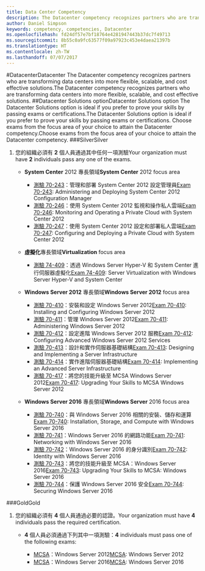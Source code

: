 ```yaml
---
title: Data Center Competency
description: The Datacenter competency recognizes partners who are transforming data centers into more flexible, scalable, and cost effective solutions.
author: Daniel Simpson
keywords: competency, competencies, Datacenter
ms.openlocfilehash: fd24df57e7bf18764e4281947443b37dc7f49713
ms.sourcegitcommit: 8b55c0a9fc63577f09a97923c453e4daea21397b
ms.translationtype: HT
ms.contentlocale: zh-TW
ms.lasthandoff: 07/07/2017
---
```

#<a name="datacenter"></a><span data-ttu-id="1d6a7-104">Datacenter</span><span class="sxs-lookup"><span data-stu-id="1d6a7-104">Datacenter</span></span>
<span data-ttu-id="1d6a7-105">The Datacenter competency recognizes partners who are transforming data centers into more flexible, scalable, and cost effective solutions.</span><span class="sxs-lookup"><span data-stu-id="1d6a7-105">The Datacenter competency recognizes partners who are transforming data centers into more flexible, scalable, and cost effective solutions.</span></span>
##<a name="datacenter-solutions-option"></a><span data-ttu-id="1d6a7-106">Datacenter Solutions option</span><span class="sxs-lookup"><span data-stu-id="1d6a7-106">Datacenter Solutions option</span></span>
<span data-ttu-id="1d6a7-107">The Datacenter Solutions option is ideal if you prefer to prove your skills by passing exams or certifications.</span><span class="sxs-lookup"><span data-stu-id="1d6a7-107">The Datacenter Solutions option is ideal if you prefer to prove your skills by passing exams or certifications.</span></span> <span data-ttu-id="1d6a7-108">Choose exams from the focus area of your choice to attain the Datacenter competency.</span><span class="sxs-lookup"><span data-stu-id="1d6a7-108">Choose exams from the focus area of your choice to attain the Datacenter competency.</span></span>
###<a name="silver"></a><span data-ttu-id="1d6a7-109">Silver</span><span class="sxs-lookup"><span data-stu-id="1d6a7-109">Silver</span></span>
1. <span data-ttu-id="1d6a7-110">您的組織必須有 **2** 個人員通過其中任何一項測驗</span><span class="sxs-lookup"><span data-stu-id="1d6a7-110">Your organization must have **2** individuals pass any one of the exams.</span></span>

    - <span data-ttu-id="1d6a7-111">**System Center** 2012 專長領域</span><span class="sxs-lookup"><span data-stu-id="1d6a7-111">**System Center** 2012 focus area</span></span>

        - <span data-ttu-id="1d6a7-112">[測驗 70-243](https://www.microsoft.com/en-us/learning/exam-70-243.aspx)：管理和部署 System Center 2012 設定管理員</span><span class="sxs-lookup"><span data-stu-id="1d6a7-112">[Exam 70-243](https://www.microsoft.com/en-us/learning/exam-70-243.aspx): Administering and Deploying System Center 2012 Configuration Manager</span></span>
        - <span data-ttu-id="1d6a7-113">[測驗 70-246](https://www.microsoft.com/en-us/learning/exam-70-246.aspx)：使用 System Center 2012 監視和操作私人雲端</span><span class="sxs-lookup"><span data-stu-id="1d6a7-113">[Exam 70-246](https://www.microsoft.com/en-us/learning/exam-70-246.aspx): Monitoring and Operating a Private Cloud with System Center 2012</span></span>
        - <span data-ttu-id="1d6a7-114">[測驗 70-247](https://www.microsoft.com/en-us/learning/exam-70-247.aspx)：使用 System Center 2012 設定和部署私人雲端</span><span class="sxs-lookup"><span data-stu-id="1d6a7-114">[Exam 70-247](https://www.microsoft.com/en-us/learning/exam-70-247.aspx): Configuring and Deploying a Private Cloud with System Center 2012</span></span>

    - <span data-ttu-id="1d6a7-115">**虛擬化**專長領域</span><span class="sxs-lookup"><span data-stu-id="1d6a7-115">**Virtualization** focus area</span></span>

        - <span data-ttu-id="1d6a7-116">[測驗 74-409](https://www.microsoft.com/en-us/learning/exam-74-409.aspx)：透過 Windows Server Hyper-V 和 System Center 進行伺服器虛擬化</span><span class="sxs-lookup"><span data-stu-id="1d6a7-116">[Exam 74-409](https://www.microsoft.com/en-us/learning/exam-74-409.aspx): Server Virtualization with Windows Server Hyper-V and System Center</span></span>

    - <span data-ttu-id="1d6a7-117">**Windows Server 2012** 專長領域</span><span class="sxs-lookup"><span data-stu-id="1d6a7-117">**Windows Server 2012** focus area</span></span>

        - <span data-ttu-id="1d6a7-118">[測驗 70-410](https://www.microsoft.com/en-us/learning/exam-70-410.aspx)：安裝和設定 Windows Server 2012</span><span class="sxs-lookup"><span data-stu-id="1d6a7-118">[Exam 70-410](https://www.microsoft.com/en-us/learning/exam-70-410.aspx): Installing and Configuring Windows Server 2012</span></span>
        - <span data-ttu-id="1d6a7-119">[測驗 70-411](https://www.microsoft.com/en-us/learning/exam-70-411.aspx)：管理 Windows Server 2012</span><span class="sxs-lookup"><span data-stu-id="1d6a7-119">[Exam 70-411](https://www.microsoft.com/en-us/learning/exam-70-411.aspx): Administering Windows Server 2012</span></span>
        - <span data-ttu-id="1d6a7-120">[測驗 70-412](https://www.microsoft.com/en-us/learning/exam-70-412.aspx)：設定進階 Windows Server 2012 服務</span><span class="sxs-lookup"><span data-stu-id="1d6a7-120">[Exam 70-412](https://www.microsoft.com/en-us/learning/exam-70-412.aspx): Configuring Advanced Windows Server 2012 Services</span></span>
        - <span data-ttu-id="1d6a7-121">[測驗 70-413](https://www.microsoft.com/en-us/learning/exam-70-413.aspx)：設計和實作伺服器基礎結構</span><span class="sxs-lookup"><span data-stu-id="1d6a7-121">[Exam 70-413](https://www.microsoft.com/en-us/learning/exam-70-413.aspx): Designing and Implementing a Server Infrastructure</span></span>
        - <span data-ttu-id="1d6a7-122">[測驗 70-414](https://www.microsoft.com/en-us/learning/exam-70-414.aspx)：實作進階伺服器基礎結構</span><span class="sxs-lookup"><span data-stu-id="1d6a7-122">[Exam 70-414](https://www.microsoft.com/en-us/learning/exam-70-414.aspx): Implementing an Advanced Server Infrastructure</span></span>
        - <span data-ttu-id="1d6a7-123">[測驗 70-417](https://www.microsoft.com/en-us/learning/exam-70-417.aspx)：將您的技能升級至 MCSA Windows Server 2012</span><span class="sxs-lookup"><span data-stu-id="1d6a7-123">[Exam 70-417](https://www.microsoft.com/en-us/learning/exam-70-417.aspx): Upgrading Your Skills to MCSA Windows Server 2012</span></span>

    - <span data-ttu-id="1d6a7-124">**Windows Server 2016** 專長領域</span><span class="sxs-lookup"><span data-stu-id="1d6a7-124">**Windows Server** 2016 focus area</span></span>
        - <span data-ttu-id="1d6a7-125">[測驗 70-740](https://www.microsoft.com/en-us/learning/exam-70-740.aspx)：與 Windows Server 2016 相關的安裝、儲存和運算</span><span class="sxs-lookup"><span data-stu-id="1d6a7-125">[Exam 70-740](https://www.microsoft.com/en-us/learning/exam-70-740.aspx): Installation, Storage, and Compute with Windows Server 2016</span></span>
        - <span data-ttu-id="1d6a7-126">[測驗 70-741](https://www.microsoft.com/en-us/learning/exam-70-741.aspx)：Windows Server 2016 的網路功能</span><span class="sxs-lookup"><span data-stu-id="1d6a7-126">[Exam 70-741](https://www.microsoft.com/en-us/learning/exam-70-741.aspx): Networking with Windows Server 2016</span></span>
        - <span data-ttu-id="1d6a7-127">[測驗 70-742](https://www.microsoft.com/en-us/learning/exam-70-742.aspx)：Windows Server 2016 的身分識別</span><span class="sxs-lookup"><span data-stu-id="1d6a7-127">[Exam 70-742](https://www.microsoft.com/en-us/learning/exam-70-742.aspx): Identity with Windows Server 2016</span></span>
        - <span data-ttu-id="1d6a7-128">[測驗 70-743](https://www.microsoft.com/en-us/learning/exam-70-743.aspx)：將您的技能升級至 MCSA：Windows Server 2016</span><span class="sxs-lookup"><span data-stu-id="1d6a7-128">[Exam 70-743](https://www.microsoft.com/en-us/learning/exam-70-743.aspx): Upgrading Your Skills to MCSA: Windows Server 2016</span></span>
        - <span data-ttu-id="1d6a7-129">[測驗 70-744](https://www.microsoft.com/en-us/learning/exam-70-744.aspx)：保護 Windows Server 2016 安全</span><span class="sxs-lookup"><span data-stu-id="1d6a7-129">[Exam 70-744](https://www.microsoft.com/en-us/learning/exam-70-744.aspx): Securing Windows Server 2016</span></span>

###<a name="gold"></a><span data-ttu-id="1d6a7-130">Gold</span><span class="sxs-lookup"><span data-stu-id="1d6a7-130">Gold</span></span>
1. <span data-ttu-id="1d6a7-131">您的組織必須有 **4** 個人員通過必要的認證。</span><span class="sxs-lookup"><span data-stu-id="1d6a7-131">Your organization must have **4** individuals pass the required certification.</span></span>

    - <span data-ttu-id="1d6a7-132">**4** 個人員必須通過下列其中一項測驗：</span><span class="sxs-lookup"><span data-stu-id="1d6a7-132">**4** individuals must pass one of the following exams:</span></span>

        - <span data-ttu-id="1d6a7-133">[MCSA](https://www.microsoft.com/en-us/learning/mcsa-windows-server-certification.aspx)：Windows Server 2012</span><span class="sxs-lookup"><span data-stu-id="1d6a7-133">[MCSA](https://www.microsoft.com/en-us/learning/mcsa-windows-server-certification.aspx): Windows Server 2012</span></span>
        - <span data-ttu-id="1d6a7-134">[MCSA](https://www.microsoft.com/en-us/learning/mcsa-windows-server-2016-certification.aspx)：Windows Server 2016</span><span class="sxs-lookup"><span data-stu-id="1d6a7-134">[MCSA](https://www.microsoft.com/en-us/learning/mcsa-windows-server-2016-certification.aspx): Windows Server 2016</span></span>
